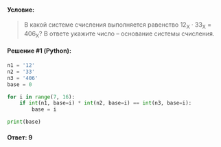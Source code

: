 #### Условие:

> В какой системе счисления выполняется равенство 12<sub>X</sub> · 33<sub>X</sub> = 406<sub>X</sub>? В ответе укажите число – основание системы счисления.

#### Решение #1 (Python):
```python
n1 = '12'
n2 = '33'
n3 = '406'
base = 0

for i in range(7, 16):
    if int(n1, base=i) * int(n2, base=i) == int(n3, base=i):
        base = i

print(base)
```

#### Ответ: 9
